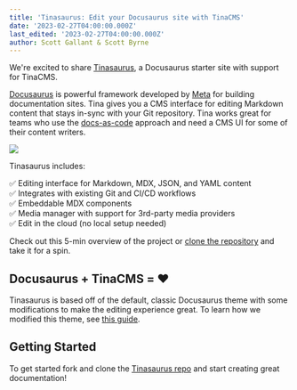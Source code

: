 ```yaml
---
title: 'Tinasaurus: Edit your Docusaurus site with TinaCMS'
date: '2023-02-27T04:00:00.000Z'
last_edited: '2023-02-27T04:00:00.000Z'
author: Scott Gallant & Scott Byrne
---
```


We're excited to share [Tinasaurus](https://github.com/tinacms/tinasaurus ""), a Docusaurus starter site with support for TinaCMS.

[Docusaurus](https://docusaurus.io/ "") is powerful framework developed by [Meta](https://opensource.fb.com/ "") for building documentation sites.  Tina gives you a CMS interface for editing Markdown content that stays in-sync with your Git repository. Tina works great for teams who use the [docs-as-code](https://www.writethedocs.org/guide/docs-as-code/ "") approach and need a CMS UI for some of their content writers.

![](https://res.cloudinary.com/forestry-demo/image/upload/v1677522334/tina-io/blog/tinacms-docusaurus-markdown-editing.gif "")

Tinasaurus includes:

✅ Editing interface for Markdown, MDX, JSON, and YAML content\
✅ Integrates with existing Git and CI/CD workflows\
✅ Embeddable MDX components  \
✅ Media manager with support for 3rd-party media providers\
✅ Edit in the cloud (no local setup needed)

Check out this 5-min overview of the project or [clone the repository](https://github.com/tinacms/tinasaurus "") and take it for a spin.

<Youtube embedSrc="https://www.youtube.com/embed/2bHBwM54UB8" />

## Docusaurus + TinaCMS = ❤️

Tinasaurus is based off of the default, classic Docusaurus theme with some modifications to make the editing experience great. To learn how we modified this theme, see [this guide](https://tina.io/guides/tinacms/docusaurus/guide/ "").

## Getting Started

To get started fork and clone the [Tinasaurus repo](https://github.com/tinacms/tinasaurus "") and start creating great documentation!
